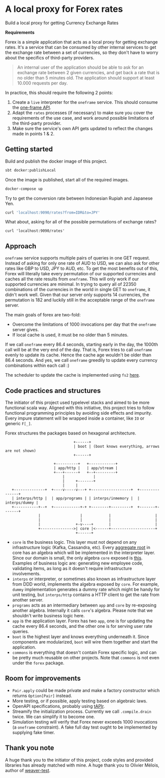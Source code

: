 # A local proxy for Forex rates

Build a local proxy for getting Currency Exchange Rates

**Requirements**

Forex is a simple application that acts as a local proxy for getting exchange rates.
It's a service that can be consumed by other internal services to get the exchange rate between a set of currencies,
so they don't have to worry about the specifics of third-party providers.

> An internal user of the application should be able to ask for an exchange rate between 2 given currencies, and get back a rate that is no older than 5 minutes old.
> The application should support at least 10.000 requests per day.

In practice, this should require the following 2 points:

1. Create a `live` interpreter for the `oneframe` service. This should consume the [one-frame API](https://hub.docker.com/r/paidyinc/one-frame).
2. Adapt the `rates` processes (if necessary) to make sure you cover the requirements of the use case, and work around possible limitations of the third-party provider.
3. Make sure the service's own API gets updated to reflect the changes made in points 1 & 2.

## Getting started

Build and publish the docker image of this project.
```bash
sbt docker:publishLocal
```
Once the image is published, start all of the required images.
```bash
docker-compose up
```
Try to get the conversion rate between Indonesian Rupiah and Japanese Yen.
```bash
curl 'localhost:9090/rates?from=IDR&to=JPY'
```
What about, asking for all of the possible permutations of exchange rates?
```
curl 'localhost:9090/rates'
```

## Approach

`oneframe` service supports multiple pairs of queries in one GET request. Instead of asking for only one rate of AUD to USD, we can also ask for other rates like GBP to USD, JPY to AUD, etc.
To get the most benefits out of this, Forex will literally take every permutation of our supported currencies and caches all the rate results from `oneframe`.
This will only work if our supported currencies are minimal. In trying to query all of 22350 combinations of the currencies in the world in single GET to `oneframe`, it didn't work well.
Given that our server only supports 14 currencies, the permutation is 182 and luckily still in the acceptable range of the `oneframe` server.

The main goals of forex are two-fold:
- Overcome the limitations of 1000 invocations per day that the `oneframe` server gives.
- If local cache is used, it must be no older than 5 minutes.

If we call `oneframe` every 86.4 seconds, starting early in the day, the 1000th call will be at the very end of the day. That is, Forex tries to call `oneframe` evenly to update its cache.
Hence the cache age wouldn't be older than 86.4 seconds. And yes, we call `oneframe` greedily to update every currency combinations within each call :)

The scheduler to update the cache is implemented using `fs2` [here](https://github.com/arinal/forex-mtl/blob/master/src/main/scala/forex/app/stream/updater/package.scala).

## Code practices and structures

The initiator of this project used typelevel stacks and aimed to be more functional scala way. Aligned with this initiative, this project tries to follow functional programming principles
by avoiding side effects and impurity. Every impure statement will be wrapped inside a container, like `IO` or generic `F[_]`.

Forex structures the packages based on hexagonal architecture.

```
                               +------+
                               | boot | (boot knows everything, arrows are not shown)
                               +------+

                      +----------+   +------------+
                      | app/http |   | app/stream |
                      +---+------+   +--+---------+
                          |             |     
                          |     +-------+
                          |     |
   +--------------+  +----v-----v---+ +------------------+  +---------------+
   | interps/http |  | app/programs | | interps/inmemory |  | interps/dummy |
   +-----------+--+  +------------+-+ +--------+---------+  +-------+-------+
               |                  |            |                    | 
               |                  |            |                    | 
               |                +-v----+       |                    | 
               +--------------->| core |<------+--------------------+
                                +------+   
```
- `core` is the business logic. This layer must not depend on any infrastructure logic (Kafka, Cassandra, etc). Every
[aggregate root](https://dolittle.io/runtime/runtime/domain_driven_design/aggregate_root) in core has an algebra which will be implemented in the interpreter layer.
Since our domain is small, the only algebra `core` exposed is [this](https://github.com/arinal/forex-mtl/blob/master/src/main/scala/forex/core/rates/algebra.scala).
Examples of business logic are: generating new employee code, validating items, as long as it doesn't require infrastructure involvements.
- `interps` or interpreter, or sometimes also known as infrastructure layer from DDD world, implements the algebra exposed by `core`. For example, `dummy` implementation generates a dummy
rate which might be handy for unit testing, but `interps/http` contains a HTTP client to get the rate from another server.
- `programs` acts as an intermediary between `app` and `core` by re-exposing another algebra. Internally it calls `core`'s algebra. Please note that we shouldn't
write business logic here.
- `app` is the application layer. Forex has two `app`, one is for updating the cache every 86.4 seconds, and the other one is for serving user rate queries.
- `boot` is the highest layer and knows everything underneath it. Since components are modularized, `boot` will wire them together and start the application.
- `commons` is everything that doesn't contain Forex specific logic, and can be pretty much reusable on other projects. Note that `commons` is not even under the `forex` package.

## Room for improvements

- `Pair.apply` could be made private and make a factory constructor which returns `Option[Pair]` instead.
- More testing, or if possible, apply testing based on algebraic laws.
- OpenAPI specifications, probably using [tAPIr](https://tapir.softwaremill.com/en/latest/).
- Streamify the initialization process. Currently we call `.compile.drain` twice. We can simplify it to become one.
- Simulation testing will verify that Forex never exceeds 1000 invocations (a `oneframe` constraint). A fake full day test ought to be implemented by supplying fake timer.

## Thank you note

A huge thank you to the initiator of this project, code styles and provided libraries has already matched with mine.
A huge thank you to Olivier Mélois, author of [weaver-test](https://github.com/disneystreaming/weaver-test).

